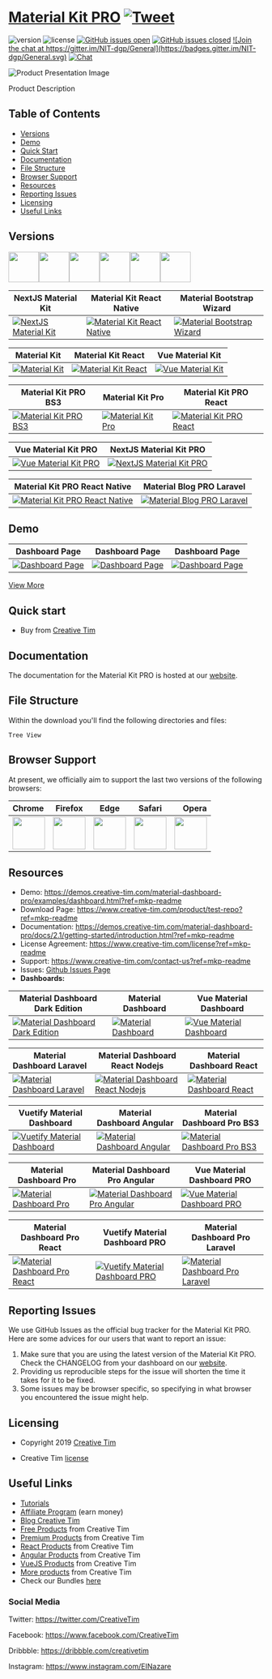 # <a href="https://demos.creative-tim.com/material-dashboard-pro/examples/dashboard.html?ref=mkp-readme" target="_blank">Material Kit PRO</a> <a href="https://twitter.com/share?url=https%3A%2F%2Fdemos.creative-tim.com%2Fmaterial-dashboard-pro%2Fexamples%2Fdashboard.html&text=Material%20Kit%20PRO&via=Creative%20Tim&hashtags=creative-tim%20creativetim" target="_blank">![Tweet](https://img.shields.io/twitter/url/http/shields.io.svg?style=social&logo=twitter)</a>


![version](https://img.shields.io/badge/version-2.1.7-blue.svg) ![license](https://img.shields.io/badge/license-MIT-blue.svg) <a href="https://github.com/EINazare/ct-test-repo/issues?q=is%3Aopen+is%3Aissue" target="_blank">![GitHub issues open](https://img.shields.io/github/issues/EINazare/ct-test-repo.svg?maxAge=2592000)</a> <a href="https://github.com/EINazare/ct-test-repo/issues?q=is%3Aissue+is%3Aclosed" target="_blank">![GitHub issues closed](https://img.shields.io/github/issues-closed-raw/EINazare/ct-test-repo.svg?maxAge=2592000)</a> <a href="https://gitter.im/creative-tim-general/Lobby" target="_blank">![Join the chat at https://gitter.im/NIT-dgp/General](https://badges.gitter.im/NIT-dgp/General.svg)</a> <a href="https://discord.gg/E4aHAQy" target="_blank">![Chat](https://img.shields.io/badge/chat-on%20discord-7289da.svg)</a>


![Product Presentation Image](https://s3.amazonaws.com/creativetim_bucket/products/51/original/opt_mdp_thumbnail.jpg?1521134752)

Product Description


## Table of Contents

* [Versions](#versions)
* [Demo](#demo)
* [Quick Start](#quick-start)
* [Documentation](#documentation)
* [File Structure](#file-structure)
* [Browser Support](#browser-support)
* [Resources](#resources)
* [Reporting Issues](#reporting-issues)
* [Licensing](#licensing)
* [Useful Links](#useful-links)


## Versions

[<img src="https://github.com/creativetimofficial/public-assets/blob/master/logos/html-logo.jpg?raw=true" width="60" height="60" />](https://www.creative-tim.com/product/material-kit-pro?ref=mkp-readme)[<img src="https://github.com/creativetimofficial/public-assets/blob/master/logos/nextjs_logo.jpg?raw=true" width="60" height="60" />](https://www.creative-tim.com/product/nextjs-material-kit-pro?ref=mkp-readme)[<img src="https://github.com/creativetimofficial/public-assets/blob/master/logos/react-native-logo.jpg?raw=true" width="60" height="60" />](https://www.creative-tim.com/product/material-kit-pro-react-native?ref=mkp-readme)[<img src="https://github.com/creativetimofficial/public-assets/blob/master/logos/react-logo.jpg?raw=true" width="60" height="60" />](https://www.creative-tim.com/product/material-kit-pro-react?ref=mkp-readme)[<img src="https://github.com/creativetimofficial/public-assets/blob/master/logos/vue-logo.jpg?raw=true" width="60" height="60" />](https://www.creative-tim.com/product/vue-material-kit-pro?ref=mkp-readme)[<img src="https://github.com/creativetimofficial/public-assets/blob/master/logos/laravel_logo.png?raw=true" width="60" height="60" />](https://www.creative-tim.com/product/material-blog-pro-laravel?ref=mkp-readme)

|NextJS Material Kit|Material Kit React Native|Material Bootstrap Wizard|
| --- | --- | --- |
| [![NextJS Material Kit](https://s3.amazonaws.com/creativetim_bucket/products/217/original/opt_mk_nextjs_thumbnail.jpg?1568298175)](https://www.creative-tim.com/product/nextjs-material-kit)  | [![Material Kit React Native](https://s3.amazonaws.com/creativetim_bucket/products/144/original/opt_mkrn_thumbnail.jpg?1549467773)](https://www.creative-tim.com/product/material-kit-react-native)  | [![Material Bootstrap Wizard](https://s3.amazonaws.com/creativetim_bucket/products/48/original/opt_mbw_thumbnail.jpg?1472405077)](https://www.creative-tim.com/product/material-bootstrap-wizard)  |



|Material Kit|Material Kit React|Vue Material Kit|
| --- | --- | --- |
| [![Material Kit](https://s3.amazonaws.com/creativetim_bucket/products/38/original/opt_mk_thumbnail.jpg?1516963185)](https://www.creative-tim.com/product/material-kit)  | [![Material Kit React](https://s3.amazonaws.com/creativetim_bucket/products/83/original/opt_mk_react_thumbnail.jpg?1525851474)](https://www.creative-tim.com/product/material-kit-react)  | [![Vue Material Kit](https://s3.amazonaws.com/creativetim_bucket/products/97/original/opt_mk_vue_thumbnail.jpg?1538041206)](https://www.creative-tim.com/product/vue-material-kit)  |



|Material Kit PRO BS3|Material Kit Pro|Material Kit PRO React|
| --- | --- | --- |
| [![Material Kit PRO BS3](https://s3.amazonaws.com/creativetim_bucket/products/70/original/opt_mkp_thumbnail.jpg?1515769052)](https://www.creative-tim.com/product/material-kit-pro-bs3)  | [![Material Kit Pro](https://s3.amazonaws.com/creativetim_bucket/products/46/original/opt_mkp_thumbnail.jpg?1515776562)](https://www.creative-tim.com/product/material-kit-pro)  | [![Material Kit PRO React](https://s3.amazonaws.com/creativetim_bucket/products/89/original/opt_mkp_react_thumbnail.jpg?1532091622)](https://www.creative-tim.com/product/material-kit-pro-react)  |



|Vue Material Kit PRO|NextJS Material Kit PRO|
| --- | --- |
| [![Vue Material Kit PRO](https://s3.amazonaws.com/creativetim_bucket/products/139/original/opt_mkp_vue_thumbnail.jpg?1547651786)](https://www.creative-tim.com/product/vue-material-kit-pro)  | [![NextJS Material Kit PRO](https://s3.amazonaws.com/creativetim_bucket/products/218/original/opt_mkp_nextjs_thumbnail.jpg?1568968829)](https://www.creative-tim.com/product/nextjs-material-kit-pro)  |



|Material Kit PRO React Native|Material Blog PRO Laravel |
| --- | --- |
| [![Material Kit PRO React Native](https://s3.amazonaws.com/creativetim_bucket/products/143/original/opt_mkprn_thumbnail.jpg?1549302564)](https://www.creative-tim.com/product/material-kit-pro-react-native)  | [![Material Blog PRO Laravel ](https://s3.amazonaws.com/creativetim_bucket/products/222/original/opt_mb_laravel_thumbnail.jpg?1571907923)](https://www.creative-tim.com/product/material-blog-pro-laravel)  |






## Demo

| Dashboard Page | Dashboard Page | Dashboard Page  |
| --- | --- | ---  |
| <a href="https://raw.githubusercontent.com/creativetimofficial/public-assets/master/argon-dashboard-react/dashboard-page.png?ref=mkp-readme" target="_blank">![Dashboard Page](https://raw.githubusercontent.com/creativetimofficial/public-assets/master/argon-dashboard-react/dashboard-page.png)</a>  | <a href="https://raw.githubusercontent.com/creativetimofficial/public-assets/master/argon-dashboard-react/dashboard-page.png?ref=mkp-readme" target="_blank">![Dashboard Page](https://raw.githubusercontent.com/creativetimofficial/public-assets/master/argon-dashboard-react/dashboard-page.png)</a>  | <a href="https://raw.githubusercontent.com/creativetimofficial/public-assets/master/argon-dashboard-react/dashboard-page.png?ref=mkp-readme" target="_blank">![Dashboard Page](https://raw.githubusercontent.com/creativetimofficial/public-assets/master/argon-dashboard-react/dashboard-page.png)</a>



<a href="https://demos.creative-tim.com/material-dashboard-pro/examples/dashboard.html?ref=mkp-readme" target="_blank">View More</a>


## Quick start

- Buy from <a href="https://www.creative-tim.com/product/test-repo?ref=mkp-readme" target="_blank">Creative Tim</a>




## Documentation
The documentation for the Material Kit PRO is hosted at our <a href="https://demos.creative-tim.com/material-dashboard-pro/docs/2.1/getting-started/introduction.html?ref=mkp-readme" target="_blank">website</a>.


## File Structure
Within the download you'll find the following directories and files:

```
Tree View
```


## Browser Support

At present, we officially aim to support the last two versions of the following browsers:

| Chrome | Firefox | Edge | Safari | Opera |
|:---|:---:|:---:|:---:|---:|
| <img src="https://github.com/creativetimofficial/public-assets/blob/master/logos/chrome-logo.png?raw=true" width="64" height="64"> | <img src="https://raw.githubusercontent.com/creativetimofficial/public-assets/master/logos/firefox-logo.png" width="64" height="64"> | <img src="https://raw.githubusercontent.com/creativetimofficial/public-assets/master/logos/edge-logo.png" width="64" height="64"> | <img src="https://raw.githubusercontent.com/creativetimofficial/public-assets/master/logos/safari-logo.png" width="64" height="64"> | <img src="https://raw.githubusercontent.com/creativetimofficial/public-assets/master/logos/opera-logo.png" width="64" height="64"> |

## Resources
- Demo: <a href="https://demos.creative-tim.com/material-dashboard-pro/examples/dashboard.html?ref=mkp-readme" target="_blank">https://demos.creative-tim.com/material-dashboard-pro/examples/dashboard.html?ref=mkp-readme</a>
- Download Page: <a href="https://www.creative-tim.com/product/test-repo?ref=mkp-readme" target="_blank">https://www.creative-tim.com/product/test-repo?ref=mkp-readme</a>
- Documentation: <a href="https://demos.creative-tim.com/material-dashboard-pro/docs/2.1/getting-started/introduction.html?ref=mkp-readme" target="_blank">https://demos.creative-tim.com/material-dashboard-pro/docs/2.1/getting-started/introduction.html?ref=mkp-readme</a>
- License Agreement: <a href="https://www.creative-tim.com/license?ref=mkp-readme" target="_blank">https://www.creative-tim.com/license?ref=mkp-readme</a>
- Support: <a href="https://www.creative-tim.com/contact-us?ref=mkp-readme" target="_blank">https://www.creative-tim.com/contact-us?ref=mkp-readme</a>
- Issues: <a href="https://github.com/creativetimofficial/ct-material-dashboard-pro/issues" target="_blank">Github Issues Page</a>
- **Dashboards:**

|Material Dashboard Dark Edition|Material Dashboard|Vue Material Dashboard |
| --- | --- | --- |
| [![Material Dashboard Dark Edition](https://s3.amazonaws.com/creativetim_bucket/products/95/original/opt_mdb_thumbnail.jpg?1535551949)](https://www.creative-tim.com/product/material-dashboard-dark)  | [![Material Dashboard](https://s3.amazonaws.com/creativetim_bucket/products/50/original/opt_md_thumbnail.jpg?1522232645)](https://www.creative-tim.com/product/material-dashboard)  | [![Vue Material Dashboard ](https://s3.amazonaws.com/creativetim_bucket/products/81/original/opt_md_vue_thumbnail.jpg?1534938464)](https://www.creative-tim.com/product/vue-material-dashboard)  |



|Material Dashboard Laravel|Material Dashboard React Nodejs|Material Dashboard React|
| --- | --- | --- |
| [![Material Dashboard Laravel](https://s3.amazonaws.com/creativetim_bucket/products/154/original/opt_md_laravel_thumbnail.jpg?1554814177)](https://www.creative-tim.com/product/material-dashboard-laravel)  | [![Material Dashboard React Nodejs](https://s3.amazonaws.com/creativetim_bucket/products/157/original/opt_md_react_node_thumbnail.jpg?1557907791)](https://www.creative-tim.com/product/material-dashboard-react-nodejs)  | [![Material Dashboard React](https://s3.amazonaws.com/creativetim_bucket/products/71/original/opt_mdr_thumbnail.jpg?1517307720)](https://www.creative-tim.com/product/material-dashboard-react)  |



|Vuetify Material Dashboard|Material Dashboard Angular|Material Dashboard Pro BS3|
| --- | --- | --- |
| [![Vuetify Material Dashboard](https://s3.amazonaws.com/creativetim_bucket/products/100/original/opt_md_vuetify_thumbnail.jpg?1539698855)](https://www.creative-tim.com/product/vuetify-material-dashboard)  | [![Material Dashboard Angular](https://s3.amazonaws.com/creativetim_bucket/products/53/original/opt_md_angular_thumbnail.jpg?1551358074)](https://www.creative-tim.com/product/material-dashboard-angular2)  | [![Material Dashboard Pro BS3](https://s3.amazonaws.com/creativetim_bucket/products/78/original/opt_mdp_thumbnail.jpg?1521133551)](https://www.creative-tim.com/product/material-dashboard-pro-bs3)  |



|Material Dashboard Pro|Material Dashboard Pro Angular|Vue Material Dashboard PRO|
| --- | --- | --- |
| [![Material Dashboard Pro](https://s3.amazonaws.com/creativetim_bucket/products/51/original/opt_mdp_thumbnail.jpg?1521134752)](https://www.creative-tim.com/product/material-dashboard-pro)  | [![Material Dashboard Pro Angular](https://s3.amazonaws.com/creativetim_bucket/products/55/original/opt_mdp_angular_thumbnail.jpg?1551358096)](https://www.creative-tim.com/product/material-dashboard-pro-angular2)  | [![Vue Material Dashboard PRO](https://s3.amazonaws.com/creativetim_bucket/products/87/original/opt_mdp_vue_thumbnail.jpg?1534938492)](https://www.creative-tim.com/product/vue-material-dashboard-pro)  |



|Material Dashboard Pro React|Vuetify Material Dashboard PRO|Material Dashboard Pro Laravel |
| --- | --- | --- |
| [![Material Dashboard Pro React](https://s3.amazonaws.com/creativetim_bucket/products/80/original/opt_mdp_react_thumbnail.jpg?1522160852)](https://www.creative-tim.com/product/material-dashboard-pro-react)  | [![Vuetify Material Dashboard PRO](https://s3.amazonaws.com/creativetim_bucket/products/207/original/opt_mdp_vuetify_thumbnail.jpg?1568279033)](https://www.creative-tim.com/product/vuetify-material-dashboard-pro)  | [![Material Dashboard Pro Laravel ](https://s3.amazonaws.com/creativetim_bucket/products/158/original/opt_mdp_laravel_thumbnail.jpg?1556007802)](https://www.creative-tim.com/product/material-dashboard-pro-laravel)  |





## Reporting Issues

We use GitHub Issues as the official bug tracker for the Material Kit PRO. Here are some advices for our users that want to report an issue:

1. Make sure that you are using the latest version of the Material Kit PRO. Check the CHANGELOG from your dashboard on our <a href="https://www.creative-tim.com/?ref=mkp-readme" target="_blank">website</a>.
2. Providing us reproducible steps for the issue will shorten the time it takes for it to be fixed.
3. Some issues may be browser specific, so specifying in what browser you encountered the issue might help.

## Licensing

- Copyright 2019 <a href="https://www.creative-tim.com/?ref=mkp-readme" target="_blank">Creative Tim</a>


- Creative Tim <a href="https://www.creative-tim.com/license?ref=mkp-readme" target="_blank">license</a>



## Useful Links

- <a href="https://www.youtube.com/channel/UCVyTG4sCw-rOvB9oHkzZD1w" target="_blank">Tutorials</a>
- <a href="https://www.creative-tim.com/affiliates/new?ref=mkp-readme" target="_blank">Affiliate Program</a> (earn money)
- <a href="http://blog.creative-tim.com/?ref=mkp-readme" target="_blank">Blog Creative Tim</a>
- <a href="https://www.creative-tim.com/templates/free?ref=mkp-readme" target="_blank">Free Products</a> from Creative Tim
- <a href="https://www.creative-tim.com/templates/premium?ref=mkp-readme" target="_blank">Premium Products</a> from Creative Tim
- <a href="https://www.creative-tim.com/templates/react?ref=mkp-readme" target="_blank">React Products</a> from Creative Tim
- <a href="https://www.creative-tim.com/templates/angular?ref=mkp-readme" target="_blank">Angular Products</a> from Creative Tim
- <a href="https://www.creative-tim.com/templates/vuejs?ref=mkp-readme" target="_blank">VueJS Products</a> from Creative Tim
- <a href="https://www.creative-tim.com/templates?ref=mkp-readme" target="_blank">More products</a> from Creative Tim
- Check our Bundles <a href="https://www.creative-tim.com/bundles?ref=mkp-readme" target="_blank">here</a>

### Social Media

Twitter: <a href="https://twitter.com/CreativeTim" target="_blank">https://twitter.com/CreativeTim</a>

Facebook: <a href="https://www.facebook.com/CreativeTim" target="_blank">https://www.facebook.com/CreativeTim</a>

Dribbble: <a href="https://dribbble.com/creativetim" target="_blank">https://dribbble.com/creativetim</a>

Instagram: <a href="https://www.instagram.com/EINazare" target="_blank">https://www.instagram.com/EINazare</a>

